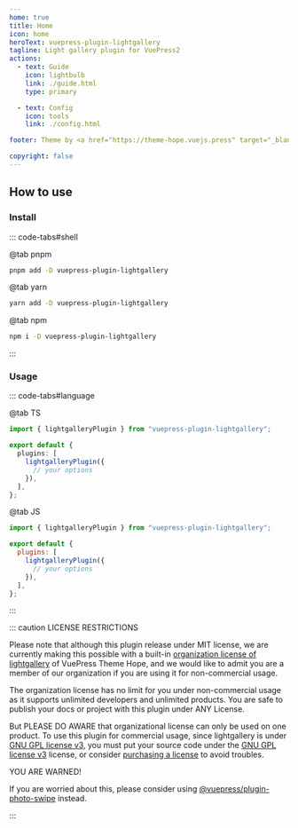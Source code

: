 ```yaml
---
home: true
title: Home
icon: home
heroText: vuepress-plugin-lightgallery
tagline: Light gallery plugin for VuePress2
actions:
  - text: Guide
    icon: lightbulb
    link: ./guide.html
    type: primary

  - text: Config
    icon: tools
    link: ./config.html

footer: Theme by <a href="https://theme-hope.vuejs.press" target="_blank">VuePress Theme Hope</a> | MIT Licensed, Copyright © 2019-present Mr.Hope

copyright: false
---
```


## How to use

### Install

::: code-tabs#shell

@tab pnpm

```bash
pnpm add -D vuepress-plugin-lightgallery
```

@tab yarn

```bash
yarn add -D vuepress-plugin-lightgallery
```

@tab npm

```bash
npm i -D vuepress-plugin-lightgallery
```

:::

### Usage

::: code-tabs#language

@tab TS

```ts title=".vuepress/config.ts"
import { lightgalleryPlugin } from "vuepress-plugin-lightgallery";

export default {
  plugins: [
    lightgalleryPlugin({
      // your options
    }),
  ],
};
```

@tab JS

```js title=".vuepress/config.js"
import { lightgalleryPlugin } from "vuepress-plugin-lightgallery";

export default {
  plugins: [
    lightgalleryPlugin({
      // your options
    }),
  ],
};
```

:::

::: caution LICENSE RESTRICTIONS

Please note that although this plugin release under MIT license, we are currently making this possible with a built-in [organization license of lightgallery](https://www.lightgalleryjs.com/license/) of VuePress Theme Hope, and we would like to admit you are a member of our organization if you are using it for non-commercial usage.

The organization license has no limit for you under non-commercial usage as it supports unlimited developers and unlimited products. You are safe to publish your docs or project with this plugin under ANY License.

But PLEASE DO AWARE that organizational license can only be used on one product. To use this plugin for commercial usage, since lightgallery is under [GNU GPL license v3](https://www.gnu.org/licenses/gpl-3.0.html), you must put your source code under the [GNU GPL license v3](https://www.gnu.org/licenses/gpl-3.0.html) license, or consider [purchasing a license](https://www.lightgalleryjs.com/license/) to avoid troubles.

YOU ARE WARNED!

If you are worried about this, please consider using [@vuepress/plugin-photo-swipe][photo-swipe] instead.

:::

[photo-swipe]: https://ecosystem.vuejs.press/plugins/features/photo-swipe.html
